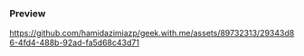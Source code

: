 ### Preview



https://github.com/hamidazimiazp/geek.with.me/assets/89732313/29343d86-4fd4-488b-92ad-fa5d68c43d71

